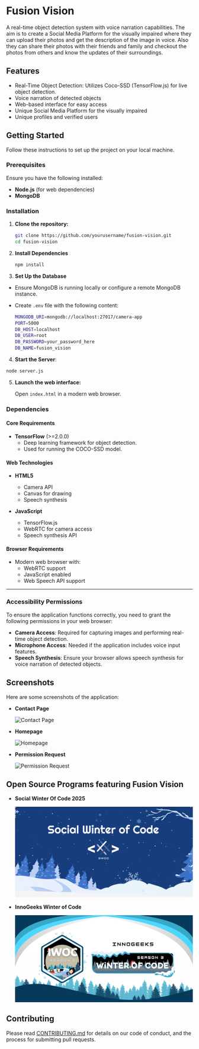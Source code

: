 # Fusion Vision

A real-time object detection system with voice narration capabilities. The aim is to create a Social Media Platform for the visually impaired where they can upload their photos and get the description of the image in voice. Also they can share their photos with their friends and family and checkout the photos from others and know the updates of their surroundings.


## Features

- Real-Time Object Detection: Utilizes Coco-SSD (TensorFlow.js) for live object detection.
- Voice narration of detected objects
- Web-based interface for easy access
- Unique Social Media Platform for the visually impaired
- Unique profiles and verified users


## Getting Started

Follow these instructions to set up the project on your local machine.

### Prerequisites

Ensure you have the following installed:

- **Node.js** (for web dependencies)
- **MongoDB**

### Installation

1. **Clone the repository:**
   ```bash
   git clone https://github.com/yourusername/fusion-vision.git
   cd fusion-vision
   ```

2. **Install Dependencies**

   ```bash
   npm install
   ```

3. **Set Up the Database**

- Ensure MongoDB is running locally or configure a remote MongoDB instance.
- Create `.env` file with the following content:

  ```bash
  MONGODB_URI=mongodb://localhost:27017/camera-app
  PORT=5000
  DB_HOST=localhost
  DB_USER=root
  DB_PASSWORD=your_password_here
  DB_NAME=fusion_vision
  ```

4. **Start the Server**:

```bash
node server.js
```

5. **Launch the web interface:**

   Open `index.html` in a modern web browser.

### Dependencies

#### Core Requirements

- **TensorFlow** (>=2.0.0)
  - Deep learning framework for object detection.
  - Used for running the COCO-SSD model.


#### Web Technologies

- **HTML5**
  - Camera API
  - Canvas for drawing
  - Speech synthesis

- **JavaScript**
  - TensorFlow.js
  - WebRTC for camera access
  - Speech synthesis API

#### Browser Requirements

- Modern web browser with:
  - WebRTC support
  - JavaScript enabled
  - Web Speech API support

---
### Accessibility Permissions

To ensure the application functions correctly, you need to grant the following permissions in your web browser:

- **Camera Access**: Required for capturing images and performing real-time object detection.
- **Microphone Access**: Needed if the application includes voice input features.
- **Speech Synthesis**: Ensure your browser allows speech synthesis for voice narration of detected objects.

## Screenshots

Here are some screenshots of the application:

- **Contact Page**
  
  ![Contact Page](contact.jpg)

- **Homepage**

  ![Homepage](homepage.jpg)

- **Permission Request**

  ![Permission Request](permission.jpg)



## Open Source Programs featuring Fusion Vision

- **Social Winter Of Code 2025**

  ![SWOC](swoc.png)

- **InnoGeeks Winter of Code**

  ![IWOC](iwoc.png)

## Contributing

Please read [CONTRIBUTING.md](CONTRIBUTING.md) for details on our code of conduct, and the process for submitting pull requests.



